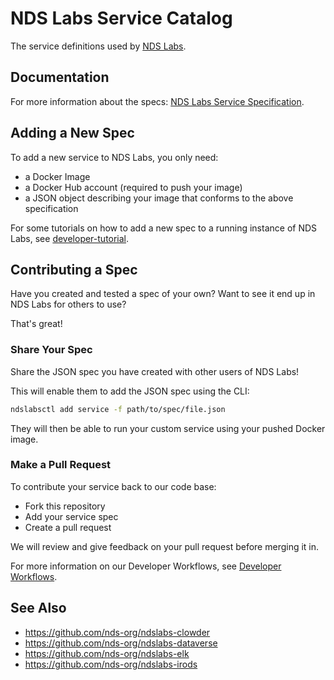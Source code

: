 # NDS Labs Service Catalog
The service definitions used by [NDS Labs](https://github.com/nds-org/ndslabs).

## Documentation
For more information about the specs: [NDS Labs Service Specification](https://opensource.ncsa.illinois.edu/confluence/display/NDS/NDS+Labs+Service+Specification).

## Adding a New Spec
To add a new service to NDS Labs, you only need:
* a Docker Image
* a Docker Hub account (required to push your image)
* a JSON object describing your image that conforms to the above specification

For some tutorials on how to add a new spec to a running instance of NDS Labs, see [developer-tutorial](https://github.com/nds-org/developer-tutorial).

## Contributing a Spec
Have you created and tested a spec of your own? Want to see it end up in NDS Labs for others to use?

That's great!

### Share Your Spec
Share the JSON spec you have created with other users of NDS Labs!

This will enable them to add the JSON spec using the CLI:
```bash
ndslabsctl add service -f path/to/spec/file.json
```

They will then be able to run your custom service using your pushed Docker image.

### Make a Pull Request
To contribute your service back to our code base:
* Fork this repository
* Add your service spec
* Create a pull request

We will review and give feedback on your pull request before merging it in.

For more information on our Developer Workflows, see [Developer Workflows](https://opensource.ncsa.illinois.edu/confluence/display/NDS/Developer+Workflows).

## See Also
* https://github.com/nds-org/ndslabs-clowder
* https://github.com/nds-org/ndslabs-dataverse
* https://github.com/nds-org/ndslabs-elk
* https://github.com/nds-org/ndslabs-irods
